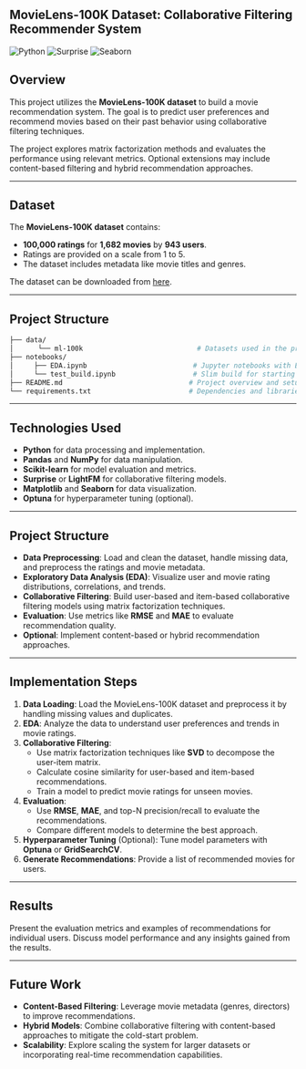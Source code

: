 ## MovieLens-100K Dataset: Collaborative Filtering Recommender System

![Python](https://img.shields.io/badge/Python-3.11-brightgreen)
![Surprise](https://img.shields.io/badge/Surprise-1.1.4-lightblue)
![Seaborn](https://img.shields.io/badge/Seaborn-v0.13.2-red)

## Overview
This project utilizes the **MovieLens-100K dataset** to build a movie recommendation system. The goal is to predict user preferences and recommend movies based on their past behavior using collaborative filtering techniques.

The project explores matrix factorization methods and evaluates the performance using relevant metrics. Optional extensions may include content-based filtering and hybrid recommendation approaches.

---

## Dataset
The **MovieLens-100K dataset** contains:
- **100,000 ratings** for **1,682 movies** by **943 users**.
- Ratings are provided on a scale from 1 to 5.
- The dataset includes metadata like movie titles and genres.

The dataset can be downloaded from [here](https://grouplens.org/datasets/movielens/100k/).

---

## Project Structure

```bash
├── data/
│      └── ml-100k                            # Datasets used in the project
├── notebooks/
│     ├── EDA.ipynb                          # Jupyter notebooks with EDA
│     └── test_build.ipynb                   # Slim build for starting
├── README.md                               # Project overview and setup
└── requirements.txt                        # Dependencies and libraries
```

---

## Technologies Used
- **Python** for data processing and implementation.
- **Pandas** and **NumPy** for data manipulation.
- **Scikit-learn** for model evaluation and metrics.
- **Surprise** or **LightFM** for collaborative filtering models.
- **Matplotlib** and **Seaborn** for data visualization.
- **Optuna** for hyperparameter tuning (optional).

---

## Project Structure
- **Data Preprocessing**: Load and clean the dataset, handle missing data, and preprocess the ratings and movie metadata.
- **Exploratory Data Analysis (EDA)**: Visualize user and movie rating distributions, correlations, and trends.
- **Collaborative Filtering**: Build user-based and item-based collaborative filtering models using matrix factorization techniques.
- **Evaluation**: Use metrics like **RMSE** and **MAE** to evaluate recommendation quality.
- **Optional**: Implement content-based or hybrid recommendation approaches.

---

## Implementation Steps
1. **Data Loading**: Load the MovieLens-100K dataset and preprocess it by handling missing values and duplicates.
2. **EDA**: Analyze the data to understand user preferences and trends in movie ratings.
3. **Collaborative Filtering**:
   - Use matrix factorization techniques like **SVD** to decompose the user-item matrix.
   - Calculate cosine similarity for user-based and item-based recommendations.
   - Train a model to predict movie ratings for unseen movies.
4. **Evaluation**:
   - Use **RMSE**, **MAE**, and top-N precision/recall to evaluate the recommendations.
   - Compare different models to determine the best approach.
5. **Hyperparameter Tuning** (Optional): Tune model parameters with **Optuna** or **GridSearchCV**.
6. **Generate Recommendations**: Provide a list of recommended movies for users.

---

## Results
Present the evaluation metrics and examples of recommendations for individual users. Discuss model performance and any insights gained from the results.

---

## Future Work
- **Content-Based Filtering**: Leverage movie metadata (genres, directors) to improve recommendations.
- **Hybrid Models**: Combine collaborative filtering with content-based approaches to mitigate the cold-start problem.
- **Scalability**: Explore scaling the system for larger datasets or incorporating real-time recommendation capabilities.
